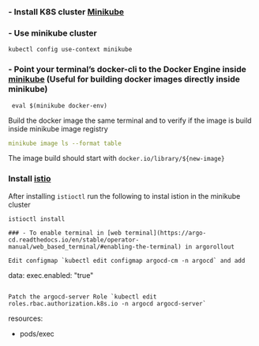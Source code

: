 ### - Install K8S cluster [Minikube](https://minikube.sigs.k8s.io/docs/start/)
### - Use minikube cluster 
```
kubectl config use-context minikube
```
### - Point your terminal’s docker-cli to the Docker Engine inside [minikube](https://minikube.sigs.k8s.io/docs/commands/docker-env) (Useful for building docker images directly inside minikube)

```
 eval $(minikube docker-env)
 ```
        
Build the docker image the same terminal and to verify if the image is build inside minikube image registry 

```yaml
minikube image ls --format table
```

The image build should start with `docker.io/library/${new-image}`

### Install [istio](https://istio.io/latest/docs/setup/getting-started/)
After installing `istioctl` run the following to instal istion in the minikube cluster
```
istioctl install
```

``` 
### - To enable terminal in [web terminal](https://argo-cd.readthedocs.io/en/stable/operator-manual/web_based_terminal/#enabling-the-terminal) in argorollout

Edit configmap `kubectl edit configmap argocd-cm -n argocd` and add 
```
data:
 exec.enabled: "true"
```

Patch the argocd-server Role `kubectl edit roles.rbac.authorization.k8s.io -n argocd argocd-server`
```
  resources:
  - pods/exec
```
